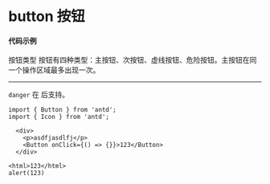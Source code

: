 # button 按钮

#### 代码示例

按钮类型
按钮有四种类型：主按钮、次按钮、虚线按钮、危险按钮。主按钮在同一个操作区域最多出现一次。

----

`danger`  在 后支持。

```
import { Button } from 'antd';
import { Icon } from 'antd';

  <div>
    <p>asdfjasdlfj</p>
    <Button onClick={() => {}}>123</Button>
  </div>

<html>123</html>
alert(123)
```
